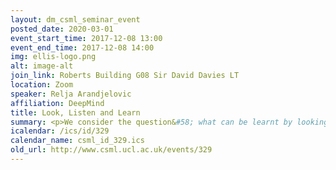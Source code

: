 ```yaml
---
layout: dm_csml_seminar_event
posted_date: 2020-03-01
event_start_time: 2017-12-08 13:00
event_end_time: 2017-12-08 14:00
img: ellis-logo.png
alt: image-alt
join_link: Roberts Building G08 Sir David Davies LT
location: Zoom
speaker: Relja Arandjelovic
affiliation: DeepMind
title: Look, Listen and Learn
summary: <p>We consider the question&#58; what can be learnt by looking at and listening to a large number of unlabelled videos? There is a valuable, but so far untapped, source of information contained in the video itself -- the correspondence between the visual and the audio streams, and we introduce a novel "Audio-Visual Correspondence" (AVC) learning task that makes use of this. Training visual and audio networks from scratch, without any additional supervision other than the raw unconstrained videos themselves, is shown to successfully solve this task, and, more interestingly, result in good visual and audio representations. These features set the new state-of-the-art on two sound classification benchmarks, and perform on par with the state-of-the-art self-supervised approaches on ImageNet classification. We also design a network that can learn to embed audio and visual inputs into a common space that is suitable for cross-modal retrieval, and a network that can localize the object that sounds in an image, given the audio signal. We achieve all of these objectives by training from unlabelled video using only audio-visual cor-<br/>respondence (AVC) as the objective function.</p>
icalendar: /ics/id/329
calendar_name: csml_id_329.ics
old_url: http://www.csml.ucl.ac.uk/events/329
---
```

